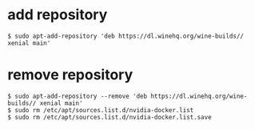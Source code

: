 # add repository
```
$ sudo apt-add-repository 'deb https://dl.winehq.org/wine-builds// xenial main'
```

# remove repository
```
$ sudo apt-add-repository --remove 'deb https://dl.winehq.org/wine-builds// xenial main'
$ sudo rm /etc/apt/sources.list.d/nvidia-docker.list
$ sudo rm /etc/apt/sources.list.d/nvidia-docker.list.save
```
